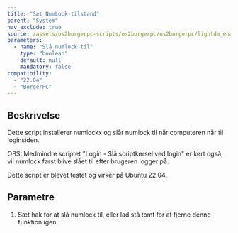 ```yaml
---
title: "Sæt NumLock-tilstand"
parent: "System"
nav_exclude: true
source: /assets/os2borgerpc-scripts/os2borgerpc/os2borgerpc/lightdm_enable_numlock.sh
parameters:
  - name: "Slå numlock til"
    type: "boolean"
    default: null
    mandatory: false
compatibility:  
  - "22.04"
  - "BorgerPC"
---
```


## Beskrivelse
Dette script installerer numlockx og slår numlock til når computeren når til loginsiden.

OBS: Medmindre scriptet "Login - Slå scriptkørsel ved login" er kørt også, vil numlock først blive slået til efter brugeren logger på.

Dette script er blevet testet og virker på Ubuntu 22.04.

## Parametre
1. Sæt hak for at slå numlock til, eller lad stå tomt for at fjerne denne funktion igen.

